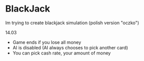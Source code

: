 # BlackJack
Im trying to create blackjack simulation (polish version "oczko")

14.03
- Game ends if you lose all money
- AI is disabled (AI always chooses to pick another card)
- You can pick cash rate, your amount of money
